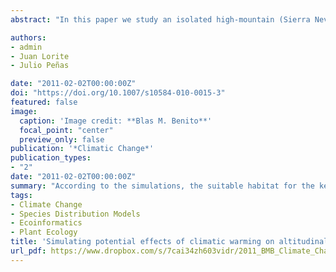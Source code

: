 ```yaml
---
abstract: "In this paper we study an isolated high-mountain (Sierra Nevada, SE Iberian Peninsula) to identify the potential trends in the habitat-suitability of five key species (i.e. species that domain a given vegetation type and drive the conditions for appearance of many other species) corresponding to four vegetation types occupying different altitudinal belts, that might result from a sudden climatic shift. We used topographical variables and downscaled climate warming simulations to build a high-resolution spatial database (10 m) according to four different climate warming scenarios for the twenty-first century. The spatial changes in the suitable habitat were simulated using a species distribution model, in order to analyze altitudinal shifts and potential habitat loss of the key species. Thus, the advance and receding fronts of known occurrence locations were computed by introducing a new concept named differential suitability, and potential patterns of substitution among the key species were established. The average mean temperature trend show an increase of 4.8°C, which will induce the vertical shift of the suitable habitat for all the five key species considered at an average rate of 11.57 m/year. According to the simulations, the suitable habitat for the key species inhabiting the summit area, where most of the endemic and/or rare species are located, may disappear before the middle of the century. The other key species considered show moderate to drastic suitable habitat loss depending on the considered scenario. Climate warming should provoke a strong substitution dynamics between species, increasing spatial competition between both of them. In this study, we introduce the application of differential suitability concept into the analysis of potential impact of climate change, forest management and environmental monitoring, and discuss the limitations and uncertainties of these simulations."

authors:
- admin
- Juan Lorite
- Julio Peñas

date: "2011-02-02T00:00:00Z"
doi: "https://doi.org/10.1007/s10584-010-0015-3"
featured: false
image:
  caption: 'Image credit: **Blas M. Benito**'
  focal_point: "center"
  preview_only: false
publication: '*Climatic Change*'
publication_types:
- "2"
date: "2011-02-02T00:00:00Z"
summary: "According to the simulations, the suitable habitat for the key species inhabiting the summit area, where most of the endemic and/or rare species are located, may disappear before the middle of the century. The other key species considered show moderate to drastic suitable habitat loss depending on the considered scenario. Climate warming should provoke a strong substitution dynamics between species, increasing spatial competition between both of them. In this study, we introduce the application of differential suitability concept into the analysis of potential impact of climate change, forest management and environmental monitoring, and discuss the limitations and uncertainties of these simulations."
tags:
- Climate Change
- Species Distribution Models
- Ecoinformatics
- Plant Ecology
title: 'Simulating potential effects of climatic warming on altitudinal patterns of key species in Mediterranean-alpine ecosystems'
url_pdf: https://www.dropbox.com/s/7cai34zh603vidr/2011_BMB_Climate_Change.pdf?dl=1
---
```


